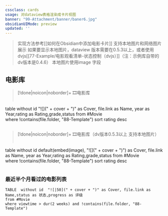 ```yaml
---
cssclass: cards
usage: 对dataview表格渲染成卡片视图
banner: "99-Attachment/banner/baner6.jpg"
obsidianUIMode: preview
updated: ''
---
```


>  实现方法参考[[如何在Obsidian中添加电影卡片]]
>  支持本地图片和网络图片展示
>  如果要显示本地图片，dataview 版本需要在0.5.3以上，或者使用dvjs[[77-Example/电影观看清单-状态控制（dvjs）]]（注：示例库自带的dv版本是0.4.6）
本地图片使用image 字段


## 电影库
> [!done|noicon|noborder]+ 🎞电影库
> ```dataview
table without id    "![](" + cover + ")"  as Cover, file.link as Name, year as Year,rating as Rating,grade,status
from #Movie  
where !contains(file.folder, "88-Template")
sort rating desc
>```



> [!done|noicon|noborder]+ 🎞电影库（dv版本0.5.3以上 支持本地图片）
> ```dataview
table without id default(embed(image), "![](" + cover + ")") as Cover, file.link as Name, year as Year,rating as Rating,grade,status
from #Movie  
where !contains(file.folder, "88-Template")
sort rating desc
>```

###  最近半个月看过的电影列表

```dataview
TABLE  without id  "![|50](" + cover + ")" as Cover, file.link as Name,status as 状态,progress as 评级
from #Movie
where viewtime > dur(2 weeks) and !contains(file.folder, "88-Template")

```